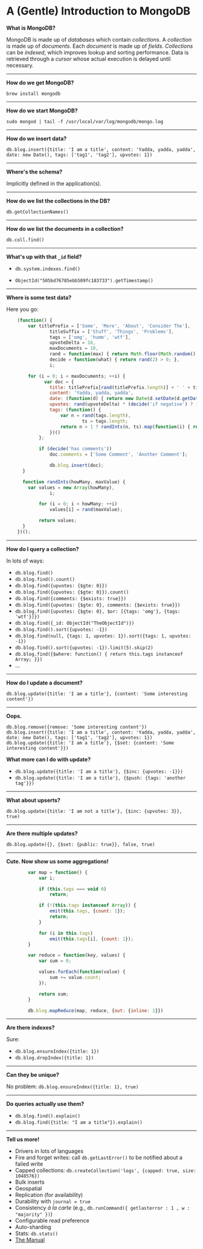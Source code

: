 # A (Gentle) Introduction to MongoDB

**What is MongoDB?**

MongoDB is made up of *databases* which contain *collections*. A *collection* is made up of *documents*. Each *document* is made up of *fields*. *Collections* can be *indexed*, which improves lookup and sorting performance. Data is retrieved through a *cursor* whose actual execution is delayed until necessary.

* * *

**How do we get MongoDB?**

    brew install mongodb

* * *
   
**How do we start MongoDB?**

    sudo mongod | tail -f /usr/local/var/log/mongodb/mongo.log 

* * *
  
**How do we insert data?**

    db.blog.insert({title: 'I am a title', content: 'Yadda, yadda, yadda', date: new Date(), tags: ['tag1', 'tag2'], upvotes: 1})

* * *

**Where's the schema?**

Implicitly defined in the application(s).

* * *

**How do we list the collections in the DB?**

    db.getCollectionNames()

* * *

**How do we list the documents in a collection?**

    db.coll.find()

* * *

**What's up with that `_id` field?**

* `db.system.indexes.find()`

* `ObjectId("505bd76785ebb509fc183733").getTimestamp()`

* * *

**Where is some test data?**

Here you go:

```javascript
	(function() {
		var titlePrefix = ['Some', 'More', 'About', 'Consider The'],
				titleSuffix = ['Stuff', 'Things', 'Problems'],
				tags = ['omg', 'humm', 'wtf'],
				upvoteDelta = 16,
				maxDocuments = 10,
				rand = function(max) { return Math.floor(Math.random() * max); },
				decide = function(what) { return rand(2) > 0; },
				i;

		for (i = 0; i < maxDocuments; ++i) {
			  var doc = {
			  	title: titlePrefix[rand(titlePrefix.length)] + ' ' + titleSuffix[rand(titleSuffix.length)],
			  	content: 'Yadda, yadda, yadda',
			  	date: (function(d) { return new Date(d.setDate(d.getDate() + rand(maxDocuments))); })(new Date()),
			  	upvotes: rand(upvoteDelta) * (decide('if negative') ? 1 : -1),
			  	tags: (function() {
			  		var n = rand(tags.length),
			  				ts = tags.length;
			  		return n > 1 ? randInts(n, ts).map(function(i) { return tags[i]; }) : tags[rand(ts)];
			  	})()
	  		};

	  		if (decide('has comments')) 
	  			doc.comments = ['Some Comment', 'Another Comment'];

				db.blog.insert(doc);
	  }

	  function randInts(howMany, maxValue) {
	  	var values = new Array(howMany),
	  			i;

			for (i = 0; i < howMany; ++i) 
				values[i] = rand(maxValue);

			return values;
	  }
	})();
```

* * *

**How do I query a collection?**

In lots of ways:

* `db.blog.find()`
* `db.blog.find().count()`
* `db.blog.find({upvotes: {$gte: 0}})`
* `db.blog.find({upvotes: {$gte: 0}}).count()`
* `db.blog.find({comments: {$exists: true}})`
* `db.blog.find({upvotes: {$gte: 0}, comments: {$exists: true}})`
* `db.blog.find({upvotes: {$gte: 0}, $or: [{tags: 'omg'}, {tags: 'wtf'}]})`
* `db.blog.find({_id: ObjectId("TheObjectId")})`
* `db.blog.find().sort({upvotes: -1})`
* `db.blog.find(null, {tags: 1, upvotes: 1}).sort({tags: 1, upvotes: -1})`
* `db.blog.find().sort({upvotes: -1}).limit(5).skip(2)`
* `db.blog.find({$where: function() { return this.tags instanceof Array; }})`
* ...

* * *

**How do I update a document?**

    db.blog.update({title: 'I am a title'}, {content: 'Some interesting content'})

* * *

**Oops.**

    db.blog.remove({remove: 'Some interesting content'})
    db.blog.insert({title: 'I am a title', content: 'Yadda, yadda, yadda', date: new Date(), tags: ['tag1', 'tag2'], upvotes: 1})
    db.blog.update({title: 'I am a title'}, {$set: {content: 'Some interesting content'}})

**What more can I do with update?**

* `db.blog.update({title: 'I am a title'}, {$inc: {upvotes: -1}})`
* `db.blog.update({title: 'I am a title'}, {$push: {tags: 'another tag'}})`

* * *

**What about upserts?**

    db.blog.update({title: 'I am not a title'}, {$inc: {upvotes: 3}}, true)

* * *

**Are there multiple updates?**

    db.blog.update({}, {$set: {public: true}}, false, true)
    
* * *

**Cute. Now show us some aggregations!**

```javascript
		var map = function() {
			var i;

			if (this.tags === void 0)
				return;

			if (!(this.tags instanceof Array)) {
				emit(this.tags, {count: 1});
				return;
			}

			for (i in this.tags)
				emit(this.tags[i], {count: 1});
		}

		var reduce = function(key, values) {
			var sum = 0;

			values.forEach(function(value) {
				sum += value.count;
			});

			return sum;
		}

		db.blog.mapReduce(map, reduce, {out: {inline: 1}})
```

* * *

**Are there indexes?**

Sure:

* `db.blog.ensureIndex({title: 1})`
* `db.blog.dropIndex({title: 1})`

* * *

**Can they be unique?**

No problem: `db.blog.ensureIndex({title: 1}, true)`

* * *

**Do queries actually use them?**

* `db.blog.find().explain()`
* `db.blog.find({title: "I am a title"}).explain()`

* * *

**Tell us more!**

* Drivers in lots of languages
* Fire and forget writes: call `db.getLastError()` to be notified about a failed write 
* Capped collections: `db.createCollection('logs', {capped: true, size: 1048576})`
* Bulk inserts
* Geospatial
* Replication  (for availability)
* Durability with `journal = true`
* Consistency *à la carte* (e.g., `db.runCommand({ getlasterror : 1 , w : "majority" })`)
* Configurable read preference
* Auto-sharding
* Stats: `db.stats()`
* [The Manual](http://docs.mongodb.org/manual/contents/ "MongoDb Manual")
